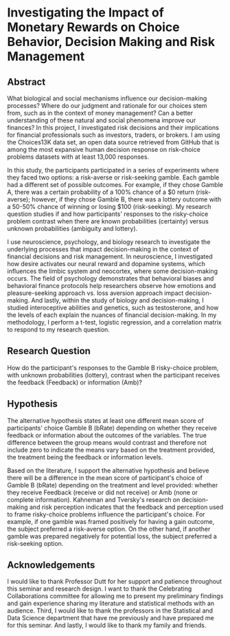# Investigating the Impact of Monetary Rewards on Choice Behavior, Decision Making and Risk Management

## Abstract

What biological and social mechanisms influence our decision-making processes? Where do our judgment and rationale for our choices stem from, such as in the context of money management? Can a better understanding of these natural and social phenomena improve our finances? In this project, I investigated risk decisions and their implications for financial professionals such as investors, traders, or brokers. I am using the Choices13K data set, an open data source retrieved from GitHub that is among the most expansive human decision response on risk-choice problems datasets with at least 13,000 responses.

In this study, the participants participated in a series of experiments where they faced two options: a risk-averse or risk-seeking gamble. Each gamble had a different set of possible outcomes. For example, if they chose Gamble A, there was a certain probability of a 100% chance of a $0 return (risk-averse); however, if they chose Gamble B, there was a lottery outcome with a 50-50% chance of winning or losing $100 (risk-seeking). My research question studies if and how participants' responses to the risky-choice problem contrast when there are known probabilities (certainty) versus unknown probabilities (ambiguity and lottery).

I use neuroscience, psychology, and biology research to investigate the underlying processes that impact decision-making in the context of financial decisions and risk management. In neuroscience, I investigated how desire activates our neural reward and dopamine systems, which influences the limbic system and neocortex, where some decision-making occurs. The field of psychology demonstrates that behavioral biases and behavioral finance protocols help researchers observe how emotions and pleasure-seeking approach vs. loss aversion approach impact decision-making. And lastly, within the study of biology and decision-making, I studied interoceptive abilities and genetics, such as testosterone, and how the levels of each explain the nuances of financial decision-making. In my methodology, I perform a t-test, logistic regression, and a correlation matrix to respond to my research question.

## Research Question

How do the participant's responses to the Gamble B risky-choice problem, with unknown probabilities (lottery), contrast when the participant receives the feedback (Feedback) or information (Amb)?

## Hypothesis

The alternative hypothesis states at least one different mean score of participants' choice Gamble B (bRate) depending on whether they receive feedback or information about the outcomes of the variables. The true difference between the group means would contrast and therefore not include zero to indicate the means vary based on the treatment provided, the treatment being the feedback or information levels. 

Based on the literature, I support the alternative hypothesis and believe there will be a difference in the mean score of participant's choice of Gamble B (bRate) depending on the treatment and level provided: whether they receive Feedback (receive or did not receive) or Amb (none or complete information). Kahneman and Tversky's research on decision-making and risk perception indicates that the feedback and perception used to frame risky-choice problems influence the participant's choice. For example, if one gamble was framed positively for having a gain outcome, the subject preferred a risk-averse option. On the other hand, if another gamble was prepared negatively for potential loss, the subject preferred a risk-seeking option.

## Acknowledgements

I would like to thank Professor Dutt for her support and patience throughout this seminar and research design. I want to thank the Celebrating Collaborations committee for allowing me to present my preliminary findings and gain experience sharing my literature and statistical methods with an audience. Third, I would like to thank the professors in the Statistical and Data Science department that have me previously and have prepared me for this seminar. And lastly, I would like to thank my family and friends.


